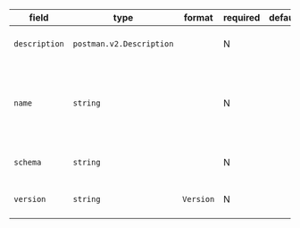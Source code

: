 | field | type | format | required | default | description |
|---|---|---|---|---|---|
| `description` | `postman.v2.Description` |  | N |  | A Description can be a raw text, or be an object, which holds the description along with its format. |
| `name` | `string` |  | N |  | A collection's friendly name is defined by this field.You would want to set this field to a value that would allow you to easily identifythis collection among a bunch of other collections, as such outlining its usage or content. |
| `schema` | `string` |  | N |  | This should ideally hold a link to the Postman schema that is used to validate this collection.E.g:  |
| `version` | `string` | `Version` | N |  | Semantic Versioning<br>(spec)[http://semver.org/spec/v2.0.0.html] |
